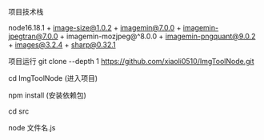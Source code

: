 项目技术栈

node16.18.1 + image-size@1.0.2 + imagemin@7.0.0 + imagemin-jpegtran@7.0.0 + imagemin-mozjpeg@^8.0.0 + imagemin-pngquant@9.0.2 + images@3.2.4 + sharp@0.32.1



项目运行
git clone --depth 1 https://github.com/xiaoli0510/ImgToolNode.git

cd ImgToolNode (进入项目)

npm install (安装依赖包)

cd src

node 文件名.js
